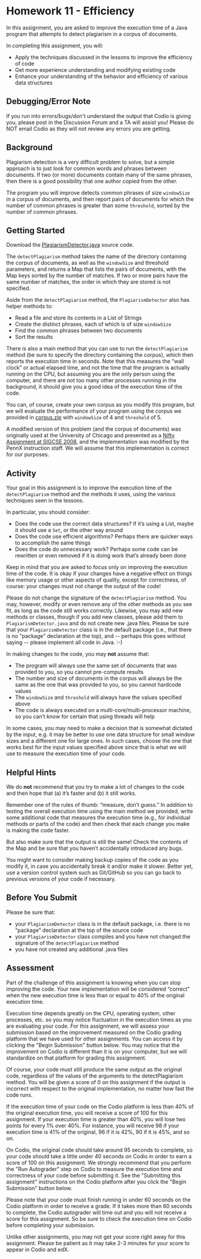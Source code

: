 # Homework 11 - Efficiency

In this assignment, you are asked to improve the execution time of a Java program that attempts to detect plagiarism in a corpus of documents.

In completing this assignment, you will:

- Apply the techniques discussed in the lessons to improve the efficiency of code
- Get more experience understanding and modifying existing code
- Enhance your understanding of the behavior and efficiency of various data structures

## Debugging/Error Note

If you run into errors/bugs/don't understand the output that Codio is giving you, please post in the Discussion Forum and a TA will assist you! Please do NOT email Codio as they will not review any errors you are getting.

## Background

Plagiarism detection is a very difficult problem to solve, but a simple approach is to just look for common words and phrases between documents. If two (or more) documents contain many of the same phrases, then there is a good possibility that one author copied from the other.

The program you will improve detects common phrases of size `windowSize` in a corpus of documents, and then report pairs of documents for which the number of common phrases is greater than some `threshold`, sorted by the number of common phrases.

## Getting Started

Download the [PlagiarismDetector.java](https://courses.edx.org/assets/courseware/v1/ccc00ac39a42a47c6b62c66331d12139/asset-v1:PennX+SD2x+2T2019+type@asset+block/PlagiarismDetector.java) source code.

The `detectPlagiarism` method takes the name of the directory containing the corpus of documents, as well as the `windowSize` and threshold parameters, and returns a Map that lists the pairs of documents, with the Map keys sorted by the number of matches. If two or more pairs have the same number of matches, the order in which they are stored is not specified.

Aside from the `detectPlagiarism` method, the `PlagiarismDetector` also has helper methods to:

- Read a file and store its contents in a List of Strings
- Create the distinct phrases, each of which is of size `windowSize`
- Find the common phrases between two documents
- Sort the results

There is also a main method that you can use to run the `detectPlagiarism` method (be sure to specify the directory containing the corpus), which then reports the execution time in seconds. Note that this measures the “wall clock” or actual elapsed time, and not the time that the program is actually running on the CPU, but assuming you are the only person using the computer, and there are not too many other processes running in the background, it should give you a good idea of the execution time of the code.

You can, of course, create your own corpus as you modify this program, but we will evaluate the performance of your program using the corpus we provided in [corpus.zip](https://courses.edx.org/assets/courseware/v1/d25bdf1bf147f97722800ae3e617913e/asset-v1:PennX+SD2x+2T2019+type@asset+block/corpus.zip) with `windowSize` of 4 and `threshold` of 5.

A modified version of this problem (and the corpus of documents) was originally used at the University of Chicago and presented as a [Nifty Assignment at SIGCSE 2008](http://nifty.stanford.edu/2008/franke-catch-plagiarists/), and the implementation was modified by the PennX instruction staff. We will assume that this implementation is correct for our purposes.

## Activity

Your goal in this assignment is to improve the execution time of the `detectPlagiarism` method and the methods it uses, using the various techniques seen in the lessons.

In particular, you should consider:

- Does the code use the correct data structures? If it’s using a List, maybe it should use a `Set`, or the other way around
- Does the code use efficient algorithms? Perhaps there are quicker ways to accomplish the same things
- Does the code do unnecessary work? Perhaps some code can be rewritten or even removed if it is doing work that’s already been done

Keep in mind that you are asked to focus only on improving the execution time of the code. It is okay if your changes have a negative effect on things like memory usage or other aspects of quality, except for correctness, of course: your changes must not change the output of the code!

Please do not change the signature of the `detectPlagiarism` method. You may, however, modify or even remove any of the other methods as you see fit, as long as the code still works correctly. Likewise, you may add new methods or classes, though if you add new classes, please add them to `PlagiarismDetector.java` and do not create new .java files. Please be sure that your `PlagiarismDetector` class is in the default package (i.e., that there is no "package" declaration at the top), and -- perhaps this goes without saying -- please implement all code in Java. :-)

In making changes to the code, you may **not** assume that:

- The program will always use the same set of documents that was provided to you, so you cannot pre-compute results
- The number and size of documents in the corpus will always be the same as the one that was provided to you, so you cannot hardcode values
- The `windowSize` and `threshold` will always have the values specified above
- The code is always executed on a multi-core/multi-processor machine, so you can’t know for certain that using threads will help

In some cases, you may need to make a decision that is somewhat dictated by the input, e.g. it may be better to use one data structure for small window sizes and a different one for large ones. In such cases, choose the one that works best for the input values specified above since that is what we will use to measure the execution time of your code.

## Helpful Hints

We do **not** recommend that you try to make a lot of changes to the code and then hope that (a) it’s faster and (b) it still works.

Remember one of the rules of thumb: “measure, don’t guess.” In addition to testing the overall execution time using the main method we provided, write some additional code that measures the execution time (e.g., for individual methods or parts of the code) and then check that each change you make is making the code faster.

But also make sure that the output is still the same! Check the contents of the Map and be sure that you haven’t accidentally introduced any bugs.

You might want to consider making backup copies of the code as you modify it, in case you accidentally break it and/or make it slower. Better yet, use a version control system such as Git/GitHub so you can go back to previous versions of your code if necessary.

## Before You Submit

Please be sure that:

- your `PlagiarismDetector` class is in the default package, i.e. there is no “package” declaration at the top of the source code
- your `PlagiarismDetector` class compiles and you have not changed the signature of the `detectPlagiarism` method
- you have not created any additional .java files

## Assessment

Part of the challenge of this assignment is knowing when you can stop improving the code. Your new implementation will be considered “correct” when the new execution time is less than or equal to 40% of the original execution time.

Execution time depends greatly on the CPU, operating system, other processes, etc. so you may notice fluctuation in the execution times as you are evaluating your code. For this assignment, we will assess your submission based on the improvement measured on the Codio grading platform that we have used for other assignments. You can access it by clicking the "Begin Submission" button below. You may notice that the improvement on Codio is different than it is on your computer, but we will standardize on that platform for grading this assignment.

Of course, your code must still produce the same output as the original code, regardless of the values of the arguments to the detectPlagiarism method. You will be given a score of 0 on this assignment if the output is incorrect with respect to the original implementation, no matter how fast the code runs.

If the execution time of your code on the Codio platform is less than 40% of the original execution time, you will receive a score of 100 for this assignment. If your execution time is greater than 40%, you will lose two points for every 1% over 40%. For instance, you will receive 98 if your execution time is 41% of the original, 96 if it is 42%, 90 if it is 45%, and so on.

On Codio, the original code should take around 95 seconds to complete, so your code should take a little under 40 seconds on Codio in order to earn a score of 100 on this assignment. We strongly recommend that you perform the "Run Autograder" step on Codio to measure the execution time and correctness of your code before submitting it. See the "Submitting this assignment" instructions on the Codio platform after you click the "Begin Submission" button below.

Please note that your code must finish running in under 60 seconds on the Codio platform in order to receive a grade. If it takes more than 60 seconds to complete, the Codio autograder will time out and you will not receive a score for this assignment. So be sure to check the execution time on Codio before completing your submission.

Unlike other assignments, you may not get your score right away for this assignment. Please be patient as it may take 2-3 minutes for your score to appear in Codio and edX.
